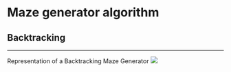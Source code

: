 # Maze generator algorithm

## Backtracking
---------------------------------

Representation of a Backtracking Maze Generator
![](https://github.com/maze_algorithm/https://makeagif.com/i/jvGid8)
